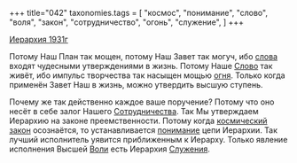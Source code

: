 +++
title="042"
taxonomies.tags = [
 "космос",
 "понимание",
 "слово",
 "воля",
 "закон",
 "сотрудничество",
 "огонь",
 "служение",
]
+++

[Иерархия 1931г](/agni/1931)

Потому Наш План так мощен, потому Наш Завет так могуч, ибо [слова](/tags/слово) входят чудесными утверждениями в жизнь. Потому Наше [Слово](/tags/слово) так живёт, ибо импульс творчества так насыщен мощью [огня](/tags/огонь). Только когда применён Завет Наш в жизнь, можно утвердить высшую ступень.   

Почему же так действенно каждое ваше поручение? Потому что оно несёт в себе залог Нашего [Сотрудничества](/tags/сотрудничество). Так Мы утверждаем Иерархию на законе преемственности. Потому когда [космический](/tags/космос) [закон](/tags/закон) осознаётся, то устанавливается [понимание](/tags/понимание) цепи Иерархии. Так лучший исполнитель уявится приближенным к Иерарху. Только явление исполнения Высшей [Воли](/tags/воля) есть Иерархия [Служения](/tags/служение).   

